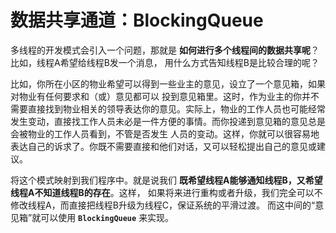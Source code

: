 数据共享通道：BlockingQueue
===============================================================
多线程的开发模式会引入一个问题，那就是 **如何进行多个线程间的数据共享呢**？比如，线程A希望给线程B发一个消息，
用什么方式告知线程B是比较合理的呢？

比如，你所在小区的物业希望可以得到一些业主的意见，设立了一个意见箱，如果对物业有任何要求和（或）意见都可以
投到意见箱里。这时，作为业主的你并不需要直接找到物业相关的领导表达你的意见。实际上，物业的工作人员也可能经常
发生变动，直接找工作人员未必是一件方便的事情。而你投递到意见箱的意见总是会被物业的工作人员看到，不管是否发生
人员的变动。这样，你就可以很容易地表达自己的诉求了。你既不需要直接和他们对话，又可以轻松提出自己的意见或建议。

将这个模式映射到我们程序中。就是说我们 **既希望线程A能够通知线程B，又希望线程A不知道线程B的存在**。这样，
如果将来进行重构或者升级，我们完全可以不修改线程A，而直接把线程B升级为线程C，保证系统的平滑过渡。
而这中间的“意见箱”就可以使用 **`BlockingQueue`** 来实现。
